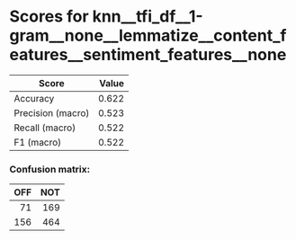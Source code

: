 # Scores for knn__tfi_df__1-gram__none__lemmatize__content_features__sentiment_features__none
|      Score      |Value|
|-----------------|----:|
|Accuracy         |0.622|
|Precision (macro)|0.523|
|Recall (macro)   |0.522|
|F1 (macro)       |0.522|

### Confusion matrix:
|OFF|NOT|
|--:|--:|
| 71|169|
|156|464|
